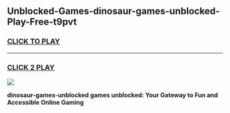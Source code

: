 
## Unblocked-Games-dinosaur-games-unblocked-Play-Free-t9pvt
<h3>
<a href="https://premium76.site?title=dinosaur-games-unblocked&ref=18A1">CLICK TO PLAY</a></h3>
<hr>

<h3>
<a href="https://premium76.site?title=dinosaur-games-unblocked&ref=18A1">CLICK 2 PLAY</a>
  
</h3>

<a href="https://premium76.site?title=dinosaur-games-unblocked&ref=18A1"><img src="https://clearcache.store/games.png"></a>


**dinosaur-games-unblocked games unblocked: Your Gateway to Fun and Accessible Online Gaming**
